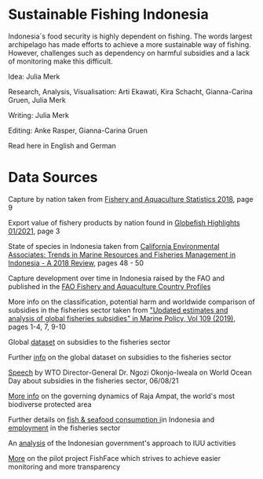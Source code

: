 # Sustainable Fishing Indonesia
Indonesia´s food security is highly dependent on fishing. The words largest archipelago has made efforts to achieve a more sustainable way of fishing. However, challenges such as dependency on harmful subsidies and a lack of monitoring make this difficult.

Idea: Julia Merk

Research, Analysis, Visualisation: Arti Ekawati, Kira Schacht, Gianna-Carina Gruen, Julia Merk

Writing: Julia Merk

Editing: Anke Rasper, Gianna-Carina Gruen

Read here in English and German 

# Data Sources 

Capture by nation taken from [Fishery and Aquaculture Statistics 2018](https://www.fao.org/3/cb1213t/CB1213T.pdf), page 9

Export value of fishery products by nation found in [Globefish Highlights 01/2021](https://www.fao.org/in-action/globefish/publications/details-publication/en/c/1297260/), page 3

State of species in Indonesia taken from [California Environmental Associates: Trends in Marine Resources and Fisheries Management in Indonesia - A 2018 Review](https://www.packard.org/wp-content/uploads/2019/05/Indonesia-Marine-Full-Report-11.9.18.pdf), pages 48 - 50

Capture development over time in Indonesia raised by the FAO and published in the [FAO Fishery and Aquaculture Country Profiles](https://www.fao.org/fishery/en/facp/idn?lang=en)

More info on the classification, potential harm and worldwide comparison of subsidies in the fisheries sector taken from ["Updated estimates and analysis of global fisheries subsidies" in Marine Policy, Vol 109 (2019)](https://www.sciencedirect.com/science/article/pii/S0308597X19303677?via=ihub), pages 1-4, 7, 9-10

Global [dataset](Sumaila_dataset.xlsx) on subsidies to the fisheries sector

Further [info](https://reader.elsevier.com/reader/sd/pii/S2352340919310613?token=B2572EDC64BBE32D0F7F960C6125F0D6A7ECEA62BE086242059EE9B742E62D262900924AF0E914774087366632D76655&originRegion=eu-west-1&originCreation=20211215073844) on the global dataset on subsidies to the fisheries sector

[Speech](https://www.youtube.com/watch?v=aUOTGddz2I0) by WTO Director-General Dr. Ngozi Okonjo-Iweala on World Ocean Day about subsidies in the fisheries sector, 06/08/21

[More info](https://www.tandfonline.com/doi/full/10.1080/21568316.2019.1686652?scroll=top&needAccess=true) on the governing dynamics of Raja Ampat, the world's most biodiverse protected area

Further details on [fish & seafood consumption i](https://ourworldindata.org/grapher/fish-and-seafood-consumption-per-capita?tab=table)in Indonesia and [employment](https://stats.oecd.org/Index.aspx?DataSetCode=FISH_EMPL) in the fisheries sector 

An [analysis](https://www.nature.com/articles/s41559-018-0499-1.epdf?sharing_token=YmJhfafYmnPVdYUqyEhPQdRgN0jAjWel9jnR3ZoTv0PRh-MpU0vTRaPU4XNu_ty6JhCd4PfdcfEhe08n6_AUss8Rh5T4CPDQ8b3n9QGPC3bJBQpriMw-cjMNqONkJW-5-18kRxN9hRAp64qlObJh_TWA-00uMQzQxbEZZl3u3jHeJ5oHRE7tg_nC2cEboc9qQqxNGVEnTMGqf7mMo85aG_cU4F3u0o7W9QhDmDrvuJs=&tracking_referrer=news.mongabay.com) of the Indonesian government's approach to IUU activities

[More](https://www.natureaustralia.org.au/what-we-do/our-priorities/oceans/ocean-stories/fishface/) on the pilot project FishFace which strives to achieve easier monitoring and more transparency

